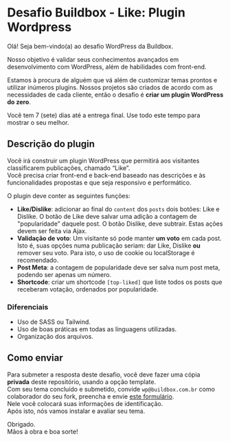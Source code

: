 # Desafio Buildbox - Like: Plugin Wordpress

Olá! Seja bem-vindo(a) ao desafio WordPress da Buildbox.

Nosso objetivo é validar seus conhecimentos avançados em desenvolvimento com WordPress, além de habilidades com front-end.

Estamos à procura de alguém que vá além de customizar temas prontos e utilizar inúmeros plugins. Nossos projetos são criados de acordo com as necessidades de cada cliente, então o desafio é **criar um plugin WordPress do zero**.

Você tem 7 (sete) dias até a entrega final. Use todo este tempo para mostrar o seu melhor.

## Descrição do plugin

Você irá construir um plugin WordPress que permitirá aos visitantes classificarem publicações, chamado “Like”.  
Você precisa criar front-end e back-end baseado nas descrições e às funcionalidades propostas e que seja responsivo e performático.

O plugin deve conter as seguintes funções:

-  **Like/Dislike**: adicionar ao final do `content` dos `posts` dois botões: Like e Dislike. O botão de Like deve salvar uma adição a contagem de "popularidade" daquele post. O botão Dislike, deve subtrair. Estas ações devem ser feita via Ajax.
-  **Validação de voto**: Um visitante só pode manter **um voto** em cada post. Isto é, suas opções numa publicação seriam: dar Like, Dislike **ou** remover seu voto. Para isto, o uso de cookie ou localStorage é recomendado.
-  **Post Meta**: a contagem de popularidade deve ser salva num post meta, podendo ser apenas um número.
-  **Shortcode**: criar um shortcode `[top-liked]` que liste todos os posts que receberam votação, ordenados por popularidade.

### Diferenciais

-  Uso de SASS ou Tailwind.
-  Uso de boas práticas em todas as linguagens utilizadas.
-  Organização dos arquivos.

## Como enviar

Para submeter a resposta deste desafio, você deve fazer uma cópia **privada** deste repositório, usando a opção template.  
Com seu tema concluído e submetido, convide `wp@buildbox.com.br` como colaborador do seu fork, preencha e envie [este formulário](https://forms.clickup.com/f/xf5uw-4783/9X2E01YKFQB8UXNM03).  
Nele você colocará suas informações de identificação.  
Após isto, nós vamos instalar e avaliar seu tema.

Obrigado.  
Mãos à obra e boa sorte!
